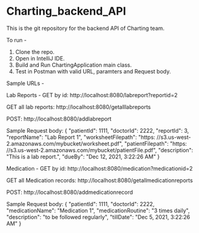 # Charting_backend_API
This is the git repository for the backend API of Charting team.

To run -

1. Clone the repo.
2. Open in IntelliJ IDE.
3. Build and Run ChartingApplication main class.
4. Test in Postman with valid URL, paramters and Request body.

Sample URLs -

Lab Reports -
GET by id: http://localhost:8080/labreport?reportid=2

GET all lab reports: http://localhost:8080/getalllabreports

POST: http://localhost:8080/addlabreport

Sample Request body: {
    "patientId": 1111,
    "doctorId": 2222,
    "reportId": 3,
    "reportName": "Lab Report 1",
    "worksheetFilepath": "https: //s3.us-west-2.amazonaws.com/mybucket/worksheet.pdf",
    "patientFilepath": "https: //s3.us-west-2.amazonaws.com/mybucket/patientFile.pdf",
    "description": "This is a lab report.",
    "dueBy": "Dec 12, 2021, 3:22:26 AM"
}

Medication -
GET by id: http://localhost:8080/medication?medicationid=2

GET all Medication records: http://localhost:8080/getallmedicationreports

POST: http://localhost:8080/addmedicationrecord

Sample Request body:
{
    "patientId": 1111,
    "doctorId": 2222,
    "medicationName": "Medication 1",
    "medicationRoutine": "3 times daily",
    "description": "to be followed regularly",
    "tillDate": "Dec 5, 2021, 3:22:26 AM"
}
